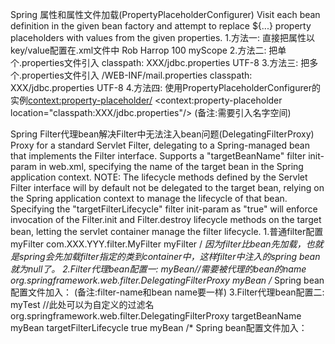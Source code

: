 Spring 属性和属性文件加载(PropertyPlaceholderConfigurer)
Visit each bean definition in the given bean factory and attempt to replace ${...} property
placeholders with values from the given properties.
1.方法一: 直接把属性以key/value配置在.xml文件中
	<bean class="org.springframework.beans.factory.config.PropertyPlaceholderConfigurer">
		<property name="properties">
			<props>
				<prop key="testBean.name">Rob Harrop</prop>
				<prop key="testBean.age">100</prop>
				<prop key="scopeName">myScope</prop>
			</props>
		</property>
	</bean>
2.方法二: 把单个.properties文件引入
	<bean class="org.springframework.beans.factory.config.PropertyPlaceholderConfigurer">
		<property name="location">
			<value>classpath: XXX/jdbc.properties</value>
		</property>
		<!-- 指定外部文件编码 -->
		<property name="fileEncoding">
      		<value>UTF-8</value>
    	</property>
	</bean>
3.方法三: 把多个.properties文件引入
	<bean class="org.springframework.beans.factory.config.PropertyPlaceholderConfigurer">
		<property name="locations">
			<list>
				<value>/WEB-INF/mail.properties</value>
    			<value>classpath: XXX/jdbc.properties</value>
			</list>
		</property>
		<!-- 指定外部文件编码 -->
		<property name="fileEncoding">
      		<value>UTF-8</value>
    	</property>
	</bean>
4.方法四: 使用PropertyPlaceholderConfigurer的实例<context:property-placeholder/>
	<context:property-placeholder location="classpath:XXX/jdbc.properties"/>
	(备注:需要引入名字空间)


Spring Filter代理bean解决Filter中无法注入bean问题(DelegatingFilterProxy)
Proxy for a standard Servlet Filter, delegating to a Spring-managed bean that
implements the Filter interface. Supports a "targetBeanName" filter init-param
in web.xml, specifying the name of the target bean in the Spring
application context.
NOTE: The lifecycle methods defined by the Servlet Filter interface
will by default not be delegated to the target bean, relying on the
Spring application context to manage the lifecycle of that bean. Specifying
the "targetFilterLifecycle" filter init-param as "true" will enforce invocation
of the Filter.init and Filter.destroy lifecycle methods
on the target bean, letting the servlet container manage the filter lifecycle.
1.普通filter配置
	<filter>
		<filter-name>myFilter</filter-name>
		<filter-class>com.XXX.YYY.filter.MyFilter</filter-class>
	</filter>
	<filter-mapping>
	    <filter-name>myFilter</filter-name>
	    <url-pattern>/*</url-pattern>
	</filter-mapping>
因为filter比bean先加载，也就是spring会先加载filter指定的类到container中，这样filter中注入的spring bean就为null了。
2.Filter代理bean配置一:
	<filter>
		<filter-name>myBean</filter-name>//需要被代理的bean的name
		<filter-class>org.springframework.web.filter.DelegatingFilterProxy</filter-class>
	</filter>
	<filter-mapping>
	    <filter-name>myBean</filter-name>
	    <url-pattern>/*</url-pattern>
	</filter-mapping>
	Spring bean配置文件加入：
	<bean id="myBean" class="com.XXX.YYYY.TestClass" />
	(备注:filter-name和bean name要一样)
3.Filter代理bean配置二:
	<filter>
		<filter-name>myTest</filter-name> //此处可以为自定义的过滤名
		<filter-class>org.springframework.web.filter.DelegatingFilterProxy</filter-class>
		<!-- 指定需要代理的bean -->
		<init-param>
			<param-name>targetBeanName</init-param>
			<param-value>myBean</param-value>
		</init-param>
		<!-- 是否需要执行代理的bean Filter中的init和destroy,默认false -->
		<init-param>
        	<param-name>targetFilterLifecycle</param-name>
        	<param-value>true</param-value>
    	</init-param>
	</filter>
	<filter-mapping>
	    <filter-name>myBean</filter-name>
	    <url-pattern>/*</url-pattern>
	</filter-mapping>
	Spring bean配置文件加入：
	<bean id="myBean" class="com.XXX.YYYY.TestClass" />

